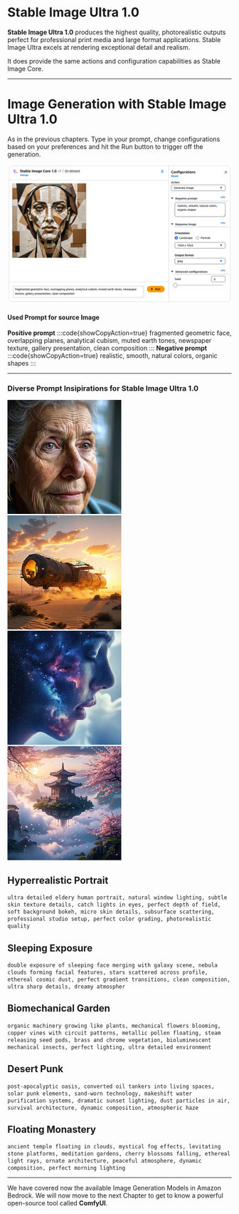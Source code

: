 # Stable Image Ultra 1.0



**Stable Image Ultra 1.0** produces the highest quality, photorealistic outputs perfect for professional print media and large format applications. Stable Image Ultra excels at rendering exceptional detail and realism.

It does provide the same actions and configuration capabilities as Stable Image Core.

---

# Image Generation with Stable Image Ultra 1.0

As in the previous chapters. Type in your prompt, change configurations based on your preferences and hit the Run button to trigger off the generation.

![Stable Image Ultra 1.0 - Generate Image](/static/bedrock/stability/core/core_generate_image.png)

#### Used Prompt for source Image
**Positive prompt**
:::code{showCopyAction=true}
fragmented geometric face, overlapping planes, analytical cubism, muted earth tones, newspaper texture, gallery presentation, clean composition
:::
**Negative prompt**
:::code{showCopyAction=true}
realistic, smooth, natural colors, organic shapes
:::

---

### Diverse Prompt Insipirations for Stable Image Ultra 1.0

![Stable Image Ultra - Hyperrealistic Portrait](/static/bedrock/stability/gallery/ultra_hyper.jpeg) ![Stable Image Ultra - Desert Punk](/static/bedrock/stability/gallery/ultra_desert.jpeg) ![Stable Image Ultra - Sleeping Exposure](/static/bedrock/stability/gallery/ultra_exposure.jpeg) ![Stable Image Ultra - Floating Monastery](/static/bedrock/stability/gallery/ultra_floating.jpeg) 
  
  
## Hyperrealistic Portrait
```
ultra detailed eldery human portrait, natural window lighting, subtle skin texture details, catch lights in eyes, perfect depth of field, soft background bokeh, micro skin details, subsurface scattering, professional studio setup, perfect color grading, photorealistic quality
```

## Sleeping Exposure
```
double exposure of sleeping face merging with galaxy scene, nebula clouds forming facial features, stars scattered across profile, ethereal cosmic dust, perfect gradient transitions, clean composition, ultra sharp details, dreamy atmospher
```

## Biomechanical Garden
```
organic machinery growing like plants, mechanical flowers blooming, copper vines with circuit patterns, metallic pollen floating, steam releasing seed pods, brass and chrome vegetation, bioluminescent mechanical insects, perfect lighting, ultra detailed environment
```

## Desert Punk
```
post-apocalyptic oasis, converted oil tankers into living spaces, solar punk elements, sand-worn technology, makeshift water purification systems, dramatic sunset lighting, dust particles in air, survival architecture, dynamic composition, atmospheric haze
```

## Floating Monastery
```
ancient temple floating in clouds, mystical fog effects, levitating stone platforms, meditation gardens, cherry blossoms falling, ethereal light rays, ornate architecture, peaceful atmosphere, dynamic composition, perfect morning lighting
```
---

We have covered now the available Image Generation Models in Amazon Bedrock. We will now move to the next Chapter to get to know a powerful open-source tool called **ComfyUI**.



